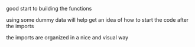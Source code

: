 good start to building the functions

using some dummy data will help get an idea of how to start the code after the imports

the imports are organized in a nice and visual way
